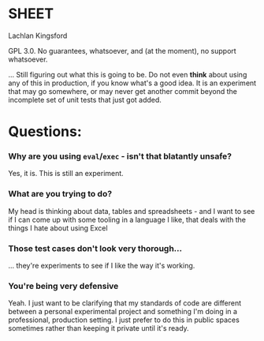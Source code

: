 SHEET
=====

Lachlan Kingsford

GPL 3.0. No guarantees, whatsoever, and (at the moment), no support
whatsoever.

... Still figuring out what this is going to be. Do not even **think** about
using any of this in production, if you know what's a good idea. It is an
experiment that may go somewhere, or may never get another commit beyond the
incomplete set of unit tests that just got added.

# Questions:

### Why are you using `eval`/`exec` - isn't that blatantly unsafe?

Yes, it is. This is still an experiment.

### What are you trying to do?

My head is thinking about data, tables and spreadsheets - and I want to see if
I can come up with some tooling in a language I like, that deals with the
things I hate about using Excel

### Those test cases don't look very thorough...

... they're experiments to see if I like the way it's working.

### You're being very defensive

Yeah. I just want to be clarifying that my standards of code are different
between a personal experimental project and something I'm doing in a
professional, production setting. I just prefer to do this in public spaces
sometimes rather than keeping it private until it's ready.
